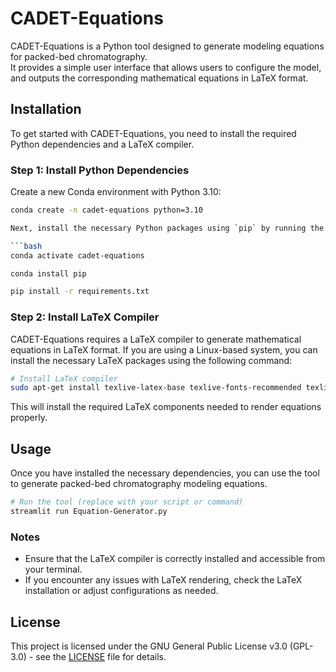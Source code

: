 # CADET-Equations

CADET-Equations is a Python tool designed to generate modeling equations for packed-bed chromatography.  
It provides a simple user interface that allows users to configure the model, and outputs the corresponding mathematical equations in LaTeX format.

## Installation

To get started with CADET-Equations, you need to install the required Python dependencies and a LaTeX compiler.

### Step 1: Install Python Dependencies

Create a new Conda environment with Python 3.10:

```bash
conda create -n cadet-equations python=3.10

Next, install the necessary Python packages using `pip` by running the following commands:

```bash
conda activate cadet-equations

conda install pip

pip install -r requirements.txt
```

### Step 2: Install LaTeX Compiler

CADET-Equations requires a LaTeX compiler to generate mathematical equations in LaTeX format. If you are using a Linux-based system, you can install the necessary LaTeX packages using the following command:

```bash
# Install LaTeX compiler
sudo apt-get install texlive-latex-base texlive-fonts-recommended texlive-fonts-extra texlive-latex-extra
```

This will install the required LaTeX components needed to render equations properly.

## Usage

Once you have installed the necessary dependencies, you can use the tool to generate packed-bed chromatography modeling equations.

```bash
# Run the tool (replace with your script or command)
streamlit run Equation-Generator.py
```

### Notes
- Ensure that the LaTeX compiler is correctly installed and accessible from your terminal.
- If you encounter any issues with LaTeX rendering, check the LaTeX installation or adjust configurations as needed.

## License

This project is licensed under the GNU General Public License v3.0 (GPL-3.0) - see the [LICENSE](LICENSE) file for details.
